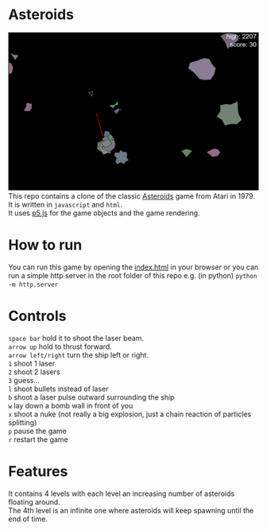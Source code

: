 # Asteroids
![asteroids game](./img/asteroids_game.PNG)
This repo contains a clone of the classic [Asteroids](https://en.wikipedia.org/wiki/Asteroids_(video_game)) game from Atari in 1979.
It is written in `javascript` and `html`. <br>
It uses [p5.js](https://p5js.org/) for the game objects and the game rendering. <br>

# How to run
You can run this game by opening the [index.html](./index.html) in your browser or you can run a simple http server in the root folder of this repo e.g. (in python) `python -m http.server`

# Controls
`space bar` hold it to shoot the laser beam.<br>
`arrow up` hold to thrust forward.<br>
`arrow left/right` turn the ship left or right.<br>
`1` shoot 1 laser<br>
`2` shoot 2 lasers<br>
`3` guess...<br>
`l` shoot bullets instead of laser<br>
`b` shoot a laser pulse outward surrounding the ship<br>
`w` lay down a bomb wall in front of you<br>
`x` shoot a nuke (not really a big explosion, just a chain reaction of particles splitting)<br>
`p` pause the game<br>
`r` restart the game

# Features
It contains 4 levels with each level an increasing number of asteroids floating around.<br>
The 4th level is an infinite one where asteroids will keep spawning until the end of time.

